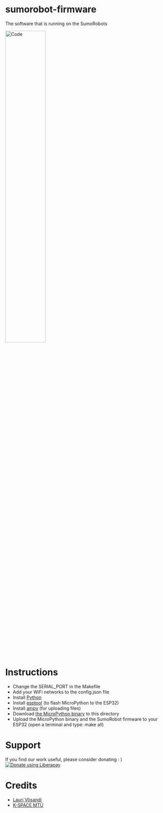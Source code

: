 # sumorobot-firmware

The software that is running on the SumoRobots

<img alt="Code" src="https://www.robokoding.com/assets/img/sumorobot_firmware.png" width="50%">

# Instructions
* Change the SERIAL_PORT in the Makefile
* Add your WiFi networks to the config.json file
* Install [Python](https://www.python.org/downloads/)
* Install [esptool](https://github.com/espressif/esptool) (to flash MicroPython to the ESP32)
* Install [ampy](https://github.com/adafruit/ampy) (for uploading files)
* Download [the MicroPython binary](http://micropython.org/download#esp32) to this directory
* Upload the MicroPython binary and the SumoRobot firmware to your ESP32 (open a terminal and type: make all)

# Support
If you find our work useful, please consider donating : )  
[![Donate using Liberapay](https://liberapay.com/assets/widgets/donate.svg)](https://liberapay.com/robokoding/donate)  


# Credits
* [Lauri Võsandi](https://lauri.xn--vsandi-pxa.com/)
* [K-SPACE MTÜ](https://k-space.ee/)
